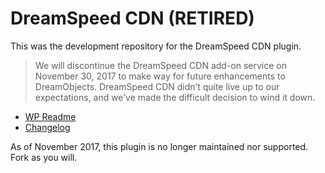 DreamSpeed CDN (RETIRED)
==========

This was the development repository for the DreamSpeed CDN plugin.

> We will discontinue the DreamSpeed CDN add-on service on November 30, 2017 to make way for future enhancements to DreamObjects. DreamSpeed CDN didn’t quite live up to our expectations, and we’ve made the difficult decision to wind it down.

* [WP Readme](readme.txt)
* [Changelog](changelog.txt)

As of November 2017, this plugin is no longer maintained nor supported. Fork as you will.